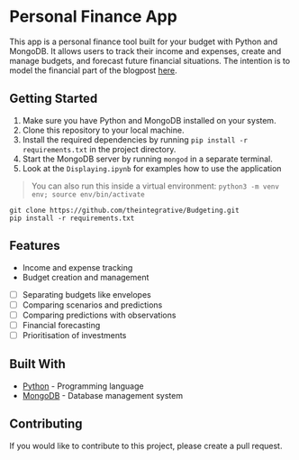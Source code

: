 # Personal Finance App

This app is a personal finance tool built for your budget with Python and MongoDB. It allows users to track their income and expenses, create and manage budgets, and forecast future financial situations. The intention is to model the financial part of the blogpost [here](https://theintegrative.net/insights/plan-for-the-future/).

## Getting Started

1. Make sure you have Python and MongoDB installed on your system.
2. Clone this repository to your local machine.
3. Install the required dependencies by running `pip install -r requirements.txt` in the project directory.
4. Start the MongoDB server by running `mongod` in a separate terminal.
5. Look at the `Displaying.ipynb` for examples how to use the application 

> You can also run this inside a virtual environment: `python3 -m venv env; source env/bin/activate`

```shell
git clone https://github.com/theintegrative/Budgeting.git
pip install -r requirements.txt
```

## Features

- Income and expense tracking
- Budget creation and management
- [ ] Separating budgets like envelopes
- [ ] Comparing scenarios and predictions
- [ ] Comparing predictions with observations
- [ ] Financial forecasting
- [ ] Prioritisation of investments

## Built With

- [Python](https://www.python.org/) - Programming language
- [MongoDB](https://www.mongodb.com/) - Database management system

## Contributing

If you would like to contribute to this project, please create a pull request.
